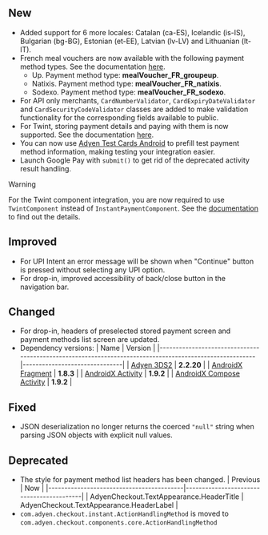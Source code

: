 [//]: # (This file will be used for the release notes on GitHub when publishing.)
[//]: # (Types of changes: `Breaking changes` `New` `Added` `Improved` `Changed` `Deprecated` `Removed` `Fixed`)
[//]: # (Example:)
[//]: # (## New)
[//]: # ( - New payment method)
[//]: # (## Changed)
[//]: # ( - DropIn service's package changed from `com.adyen.dropin` to `com.adyen.dropin.services`)
[//]: # (## Deprecated)
[//]: # ( - Configurations public constructor are deprecated, please use each Configuration's builder to make a Configuration object)

## New
- Added support for 6 more locales: Catalan (ca-ES), Icelandic (is-IS), Bulgarian (bg-BG),
  Estonian (et-EE), Latvian (lv-LV) and Lithuanian (lt-lT).
- French meal vouchers are now available with the following payment method types. See the documentation [here](/docs/payment-methods/FRENCH_MEAL_VOUCHER.md).
  - Up. Payment method type: **mealVoucher_FR_groupeup**.
  - Natixis. Payment method type: **mealVoucher_FR_natixis**.
  - Sodexo. Payment method type: **mealVoucher_FR_sodexo**.
- For API only merchants, `CardNumberValidator`, `CardExpiryDateValidator` and `CardSecurityCodeValidator` classes are added to make validation functionality for the corresponding fields available to public.
- For Twint, storing payment details and paying with them is now supported. See the documentation [here](/docs/payment-methods/TWINT.md).
- You can now use [Adyen Test Cards Android](https://github.com/Adyen/adyen-testcards-android) to prefill test payment method information, making testing your integration easier.
- Launch Google Pay with `submit()` to get rid of the deprecated activity result handling.

> [!WARNING]
> For the Twint component integration, you are now required to use `TwintComponent` instead of `InstantPaymentComponent`. See the [documentation](/docs/payment-methods/TWINT.md) to find out the details.

## Improved
- For UPI Intent an error message will be shown when "Continue" button is pressed without selecting
  any UPI option.
- For drop-in, improved accessibility of back/close button in the navigation bar.

## Changed
- For drop-in, headers of preselected stored payment screen and payment methods list screen are
  updated.
- Dependency versions:
  | Name                                                                                                   | Version                       |
  |--------------------------------------------------------------------------------------------------------|-------------------------------|
  | [Adyen 3DS2](https://github.com/Adyen/adyen-3ds2-android/releases/tag/2.2.20)                          | **2.2.20**                    |
  | [AndroidX Fragment](https://developer.android.com/jetpack/androidx/releases/fragment#1.8.3)            | **1.8.3**                     |
  | [AndroidX Activity](https://developer.android.com/jetpack/androidx/releases/activity#1.9.2)            | **1.9.2**                     |
  | [AndroidX Compose Activity](https://developer.android.com/jetpack/androidx/releases/activity#1.9.2)    | **1.9.2**                     |

## Fixed
- JSON deserialization no longer returns the coerced `"null"` string when parsing JSON objects with explicit null values.

## Deprecated
- The style for payment method list headers has been changed.
  | Previous                                 | Now                                      |
  |------------------------------------------|------------------------------------------|
  | AdyenCheckout.TextAppearance.HeaderTitle | AdyenCheckout.TextAppearance.HeaderLabel |
- `com.adyen.checkout.instant.ActionHandlingMethod` is moved to `com.adyen.checkout.components.core.ActionHandlingMethod`
